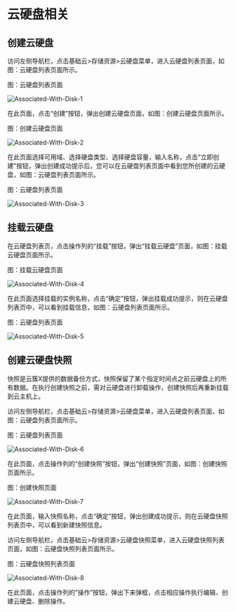 # 云硬盘相关

## 创建云硬盘

访问左侧导航栏，点击基础云>存储资源>云硬盘菜单，进入云硬盘列表页面，如图：云硬盘列表页面所示。

图：云硬盘列表页面

![Associated-With-Disk-1](https://github.com/jdcloudcom/cn/blob/cn-jdstack-hci/image/JDStack-HCI/Associated-With-Disk-1.png)

在此页面，点击“创建”按钮，弹出创建云硬盘页面，如图：创建云硬盘页面所示。

图：创建云硬盘页面

![Associated-With-Disk-2](https://github.com/jdcloudcom/cn/blob/cn-jdstack-hci/image/JDStack-HCI/Associated-With-Disk-2.png)

在此页面选择可用域、选择硬盘类型、选择硬盘容量，输入名称，点击“立即创建”按钮，弹出创建成功提示后，您可以在云硬盘列表页面中看到您所创建的云硬盘，如图：云硬盘列表页面所示。

图：云硬盘列表页面

![Associated-With-Disk-3](https://github.com/jdcloudcom/cn/blob/cn-jdstack-hci/image/JDStack-HCI/Associated-With-Disk-3.png)



## 挂载云硬盘

在云硬盘列表页，点击操作列的“挂载”按钮，弹出“挂载云硬盘”页面，如图：挂载云硬盘页面所示。

图：挂载云硬盘页面

![Associated-With-Disk-4](https://github.com/jdcloudcom/cn/blob/cn-jdstack-hci/image/JDStack-HCI/Associated-With-Disk-4.png)

在此页面选择挂载的实例名称，点击“确定”按钮，弹出挂载成功提示，则在云硬盘列表页中，可以看到挂载信息，如图：云硬盘列表页面所示。

图：云硬盘列表页面

![Associated-With-Disk-5](https://github.com/jdcloudcom/cn/blob/cn-jdstack-hci/image/JDStack-HCI/Associated-With-Disk-5.png)



## 创建云硬盘快照

快照是云簇X提供的数据备份方式，快照保留了某个指定时间点之前云硬盘上的所有数据。在执行创建快照之前，需对云硬盘进行卸载操作，创建快照后再重新挂载到云主机上。

访问左侧导航栏，点击基础云>存储资源>云硬盘菜单，进入云硬盘列表页面，如图：云硬盘列表页面所示。

图：云硬盘列表页面

![Associated-With-Disk-6](https://github.com/jdcloudcom/cn/blob/cn-jdstack-hci/image/JDStack-HCI/Associated-With-Disk-6.png)

在此页面，点击操作列的“创建快照”按钮，弹出“创建快照”页面，如图：创建快照页面所示。

图：创建快照页面

![Associated-With-Disk-7](https://github.com/jdcloudcom/cn/blob/cn-jdstack-hci/image/JDStack-HCI/Associated-With-Disk-7.png)

在此页面，输入快照名称，点击“确定”按钮，弹出创建成功提示，则在云硬盘快照列表页中，可以看到新建快照信息。

访问左侧导航栏，点击基础云>存储资源>云硬盘快照菜单，进入云硬盘快照列表页面，如图：云硬盘快照列表页面所示。

图：云硬盘快照列表页面

![Associated-With-Disk-8](https://github.com/jdcloudcom/cn/blob/cn-jdstack-hci/image/JDStack-HCI/Associated-With-Disk-8.png)

在此页面，点击操作列的”操作”按钮，弹出下来弹框，点击相应操作执行编辑、创建云硬盘、删除操作。
